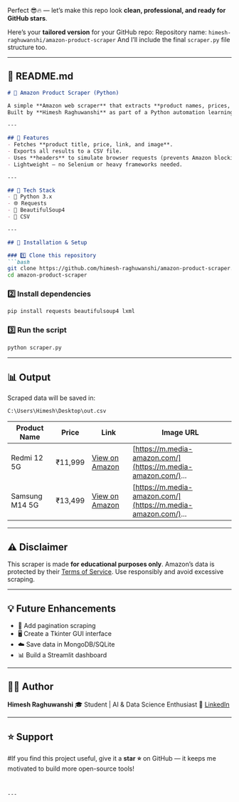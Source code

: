 Perfect 😎🔥 — let’s make this repo look **clean, professional, and ready for GitHub stars**.

Here’s your **tailored version** for your GitHub repo:
Repository name: `himesh-raghuwanshi/amazon-product-scraper`
And I’ll include the final `scraper.py` file structure too.

---

## 🧾 README.md

````markdown
# 🛒 Amazon Product Scraper (Python)

A simple **Amazon web scraper** that extracts **product names, prices, links, and images** from Amazon search pages using `BeautifulSoup` and `Requests`.  
Built by **Himesh Raghuwanshi** as part of a Python automation learning project.

---

## 🚀 Features
- Fetches **product title, price, link, and image**.  
- Exports all results to a CSV file.  
- Uses **headers** to simulate browser requests (prevents Amazon blocking).  
- Lightweight — no Selenium or heavy frameworks needed.  

---

## 🧠 Tech Stack
- 🐍 Python 3.x  
- 🌐 Requests  
- 🧩 BeautifulSoup4  
- 📄 CSV

---

## 🧩 Installation & Setup

### 1️⃣ Clone this repository
```bash
git clone https://github.com/himesh-raghuwanshi/amazon-product-scraper.git
cd amazon-product-scraper
````

### 2️⃣ Install dependencies

```bash
pip install requests beautifulsoup4 lxml
```

### 3️⃣ Run the script

```bash
python scraper.py
```

---

## 📊 Output

Scraped data will be saved in:

```
C:\Users\Himesh\Desktop\out.csv
```

| Product Name   | Price   | Link                                    | Image URL                                                     |
| -------------- | ------- | --------------------------------------- | ------------------------------------------------------------- |
| Redmi 12 5G    | ₹11,999 | [View on Amazon](https://amazon.in/...) | [https://m.media-amazon.com/](https://m.media-amazon.com/)... |
| Samsung M14 5G | ₹13,499 | [View on Amazon](https://amazon.in/...) | [https://m.media-amazon.com/](https://m.media-amazon.com/)... |

---

## ⚠️ Disclaimer

This scraper is made **for educational purposes only**.
Amazon’s data is protected by their [Terms of Service](https://www.amazon.in/gp/help/customer/display.html?nodeId=200270160).
Use responsibly and avoid excessive scraping.

---

## 💡 Future Enhancements

* 🔁 Add pagination scraping
* 🖥️ Create a Tkinter GUI interface
* ☁️ Save data in MongoDB/SQLite
* 📊 Build a Streamlit dashboard

---

## 👨‍💻 Author

**Himesh Raghuwanshi**
🎓 Student | AI & Data Science Enthusiast
🔗 [LinkedIn](https://www.linkedin.com/in/himesh-raghuwanshi)

---

## ⭐ Support

#If you find this project useful, give it a **star ⭐** on GitHub — it keeps me motivated to build more open-source tools!

````


---



